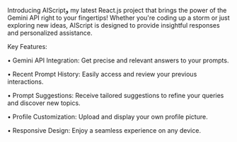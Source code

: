 Introducing AIScriptو my latest React.js project that brings the power of the Gemini API right to your fingertips! Whether you're coding up a storm or just exploring new ideas, AIScript is designed to provide insightful responses and personalized assistance.

 Key Features:

  •  Gemini API Integration: Get precise and relevant answers to your prompts.
  
  •  Recent Prompt History: Easily access and review your previous interactions.
  
  •  Prompt Suggestions: Receive tailored suggestions to refine your queries and discover new topics.
  
  •  Profile Customization: Upload and display your own profile picture.
  
  •  Responsive Design: Enjoy a seamless experience on any device.
